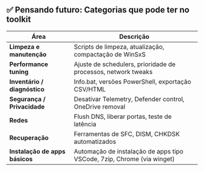 ## ✅ Pensando futuro: Categorias que pode ter no toolkit

| Área                           | Descrição                                                                |
| ------------------------------ | ---------------------------------------------------------------------- |
| **Limpeza e manutenção**       | Scripts de limpeza, atualização, compactação de WinSxS                 |
| **Performance tuning**         | Ajuste de schedulers, prioridade de processos, network tweaks          |
| **Inventário / diagnóstico**   | Info.bat, versões PowerShell, exportação CSV/HTML                      |
| **Segurança / Privacidade**    | Desativar Telemetry, Defender control, OneDrive removal                |
| **Redes**                      | Flush DNS, liberar portas, teste de latência                           |
| **Recuperação**                | Ferramentas de SFC, DISM, CHKDSK automatizados                         |
| **Instalação de apps básicos** | Automação de instalação de apps tipo VSCode, 7zip, Chrome (via winget) |
